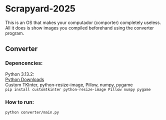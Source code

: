 # Scrapyard-2025<br>
This is an OS that makes your computador (comporter) completely useless. All it does is show images you compiled beforehand using the converter program.
## Converter
### Depencencies:<br>
Python 3.13.2:<br>
[Python Downloads](https://www.python.org/downloads/) <br>
Custom TKInter, python-resize-image, Pillow, numpy, pygame<br>
`pip install customtkinter python-resize-image Pillow numpy pygame`<br>
### How to run:<br>
`python converter/main.py`